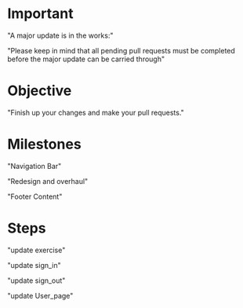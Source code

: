 
# Important

"A major update is in the works:"

"Please keep in mind that all pending pull requests must be completed before the major update can be carried through"

# Objective

"Finish up your changes and make your pull requests."

# Milestones

"Navigation Bar"

"Redesign and overhaul"

"Footer Content"

# Steps

"update exercise"

"update sign_in"

"update sign_out"

"update User_page"